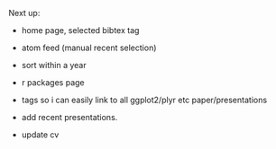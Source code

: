 Next up:

* home page, selected bibtex tag
* atom feed (manual recent selection)
* sort within a year
* r packages page
* tags so i can easily link to all ggplot2/plyr etc paper/presentations

* add recent presentations.

* update cv
